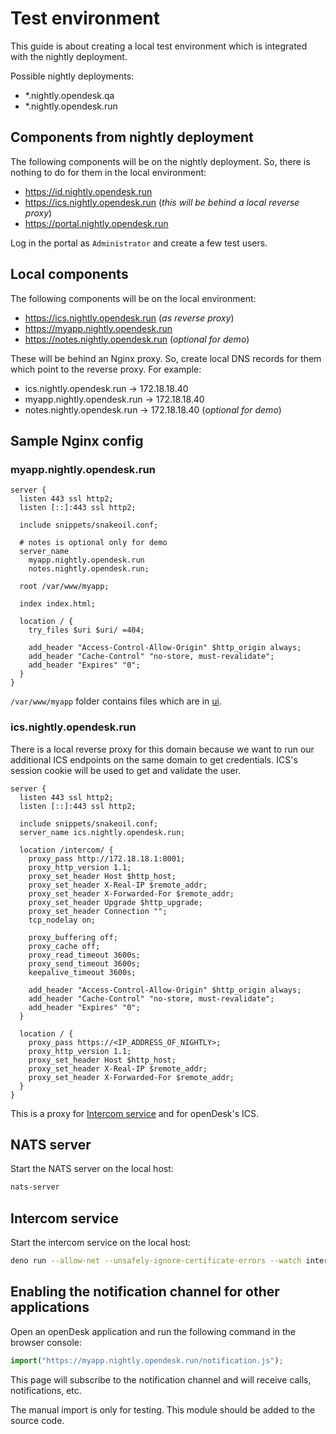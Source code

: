 # Test environment

This guide is about creating a local test environment which is integrated with
the nightly deployment.

Possible nightly deployments:

- *.nightly.opendesk.qa
- *.nightly.opendesk.run

## Components from nightly deployment

The following components will be on the nightly deployment. So, there is nothing
to do for them in the local environment:

- https://id.nightly.opendesk.run
- https://ics.nightly.opendesk.run (_this will be behind a local reverse proxy_)
- https://portal.nightly.opendesk.run

Log in the portal as `Administrator` and create a few test users.

## Local components

The following components will be on the local environment:

- https://ics.nightly.opendesk.run (_as reverse proxy_)
- https://myapp.nightly.opendesk.run
- https://notes.nightly.opendesk.run (_optional for demo_)

These will be behind an Nginx proxy. So, create local DNS records for them which
point to the reverse proxy. For example:

- ics.nightly.opendesk.run -> 172.18.18.40
- myapp.nightly.opendesk.run -> 172.18.18.40
- notes.nightly.opendesk.run -> 172.18.18.40 (_optional for demo_)

## Sample Nginx config

### myapp.nightly.opendesk.run

```config
server {
  listen 443 ssl http2;
  listen [::]:443 ssl http2;

  include snippets/snakeoil.conf;

  # notes is optional only for demo
  server_name
    myapp.nightly.opendesk.run
    notes.nightly.opendesk.run;

  root /var/www/myapp;

  index index.html;

  location / {
    try_files $uri $uri/ =404;

    add_header "Access-Control-Allow-Origin" $http_origin always;
    add_header "Cache-Control" "no-store, must-revalidate";
    add_header "Expires" "0";
  }
}
```

`/var/www/myapp` folder contains files which are in [ui](../ui).

### ics.nightly.opendesk.run

There is a local reverse proxy for this domain because we want to run our
additional ICS endpoints on the same domain to get credentials. ICS's session
cookie will be used to get and validate the user.

```config
server {
  listen 443 ssl http2;
  listen [::]:443 ssl http2;

  include snippets/snakeoil.conf;
  server_name ics.nightly.opendesk.run;

  location /intercom/ {
    proxy_pass http://172.18.18.1:8001;
    proxy_http_version 1.1;
    proxy_set_header Host $http_host;
    proxy_set_header X-Real-IP $remote_addr;
    proxy_set_header X-Forwarded-For $remote_addr;
    proxy_set_header Upgrade $http_upgrade;
    proxy_set_header Connection "";
    tcp_nodelay on;

    proxy_buffering off;
    proxy_cache off;
    proxy_read_timeout 3600s;
    proxy_send_timeout 3600s;
    keepalive_timeout 3600s;

    add_header "Access-Control-Allow-Origin" $http_origin always;
    add_header "Cache-Control" "no-store, must-revalidate";
    add_header "Expires" "0";
  }

  location / {
    proxy_pass https://<IP_ADDRESS_OF_NIGHTLY>;
    proxy_http_version 1.1;
    proxy_set_header Host $http_host;
    proxy_set_header X-Real-IP $remote_addr;
    proxy_set_header X-Forwarded-For $remote_addr;
  }
}
```

This is a proxy for [Intercom service](../intercom.ts) and for openDesk's ICS.

## NATS server

Start the NATS server on the local host:

```bash
nats-server
```

## Intercom service

Start the intercom service on the local host:

```bash
deno run --allow-net --unsafely-ignore-certificate-errors --watch intercom.ts
```

## Enabling the notification channel for other applications

Open an openDesk application and run the following command in the browser
console:

```javascript
import("https://myapp.nightly.opendesk.run/notification.js");
```

This page will subscribe to the notification channel and will receive calls,
notifications, etc.

The manual import is only for testing. This module should be added to the source
code.
